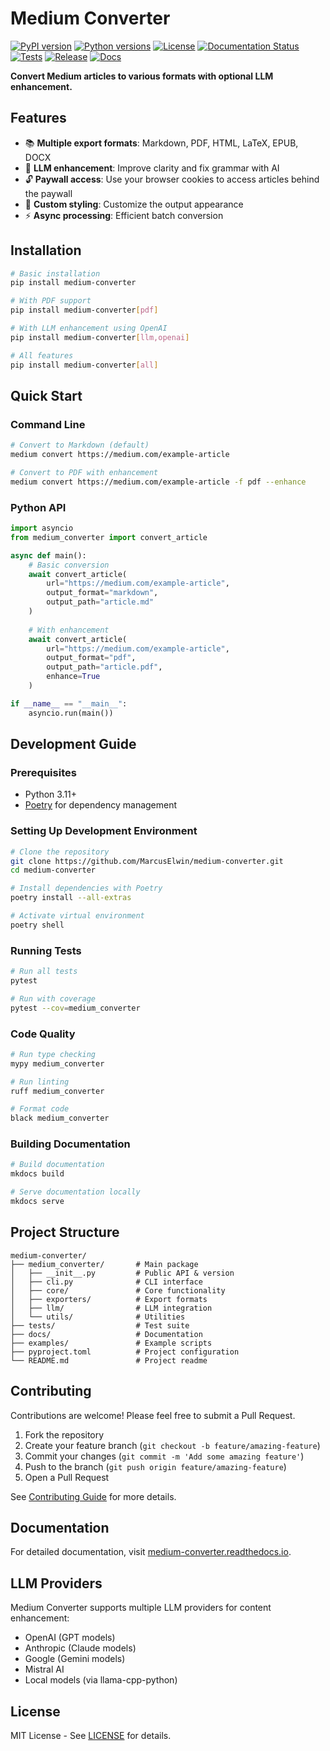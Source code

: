# Medium Converter

[![PyPI version](https://img.shields.io/pypi/v/medium-converter.svg)](https://pypi.org/project/medium-converter/)
[![Python versions](https://img.shields.io/pypi/pyversions/medium-converter.svg)](https://pypi.org/project/medium-converter/)
[![License](https://img.shields.io/github/license/MarcusElwin/medium-converter.svg)](https://github.com/MarcusElwin/medium-converter/blob/main/LICENSE)
[![Documentation Status](https://readthedocs.org/projects/medium-converter/badge/?version=latest)](https://medium-converter.readthedocs.io/)
[![Tests](https://github.com/MarcusElwin/medium-converter/actions/workflows/pull-request.yml/badge.svg)](https://github.com/MarcusElwin/medium-converter/actions/workflows/pull-request.yml)
[![Release](https://github.com/MarcusElwin/medium-converter/actions/workflows/release.yml/badge.svg)](https://github.com/MarcusElwin/medium-converter/actions/workflows/release.yml)
[![Docs](https://github.com/MarcusElwin/medium-converter/actions/workflows/docs.yml/badge.svg)](https://github.com/MarcusElwin/medium-converter/actions/workflows/docs.yml)

**Convert Medium articles to various formats with optional LLM enhancement.**

## Features

- 📚 **Multiple export formats**: Markdown, PDF, HTML, LaTeX, EPUB, DOCX
- 🤖 **LLM enhancement**: Improve clarity and fix grammar with AI
- 🔓 **Paywall access**: Use your browser cookies to access articles behind the paywall
- 🎨 **Custom styling**: Customize the output appearance
- ⚡ **Async processing**: Efficient batch conversion

## Installation

```bash
# Basic installation
pip install medium-converter

# With PDF support
pip install medium-converter[pdf]

# With LLM enhancement using OpenAI
pip install medium-converter[llm,openai]

# All features
pip install medium-converter[all]
```

## Quick Start

### Command Line

```bash
# Convert to Markdown (default)
medium convert https://medium.com/example-article

# Convert to PDF with enhancement
medium convert https://medium.com/example-article -f pdf --enhance
```

### Python API

```python
import asyncio
from medium_converter import convert_article

async def main():
    # Basic conversion
    await convert_article(
        url="https://medium.com/example-article",
        output_format="markdown",
        output_path="article.md"
    )
    
    # With enhancement
    await convert_article(
        url="https://medium.com/example-article",
        output_format="pdf",
        output_path="article.pdf",
        enhance=True
    )

if __name__ == "__main__":
    asyncio.run(main())
```

## Development Guide

### Prerequisites

- Python 3.11+
- [Poetry](https://python-poetry.org/docs/#installation) for dependency management

### Setting Up Development Environment

```bash
# Clone the repository
git clone https://github.com/MarcusElwin/medium-converter.git
cd medium-converter

# Install dependencies with Poetry
poetry install --all-extras

# Activate virtual environment
poetry shell
```

### Running Tests

```bash
# Run all tests
pytest

# Run with coverage
pytest --cov=medium_converter
```

### Code Quality

```bash
# Run type checking
mypy medium_converter

# Run linting
ruff medium_converter

# Format code
black medium_converter
```

### Building Documentation

```bash
# Build documentation
mkdocs build

# Serve documentation locally
mkdocs serve
```

## Project Structure

```
medium-converter/
├── medium_converter/       # Main package
│   ├── __init__.py         # Public API & version
│   ├── cli.py              # CLI interface
│   ├── core/               # Core functionality
│   ├── exporters/          # Export formats
│   ├── llm/                # LLM integration
│   └── utils/              # Utilities
├── tests/                  # Test suite
├── docs/                   # Documentation
├── examples/               # Example scripts
├── pyproject.toml          # Project configuration
└── README.md               # Project readme
```

## Contributing

Contributions are welcome! Please feel free to submit a Pull Request.

1. Fork the repository
2. Create your feature branch (`git checkout -b feature/amazing-feature`)
3. Commit your changes (`git commit -m 'Add some amazing feature'`)
4. Push to the branch (`git push origin feature/amazing-feature`)
5. Open a Pull Request

See [Contributing Guide](https://medium-converter.readthedocs.io/en/latest/contributing/development/) for more details.

## Documentation

For detailed documentation, visit [medium-converter.readthedocs.io](https://medium-converter.readthedocs.io/).

## LLM Providers

Medium Converter supports multiple LLM providers for content enhancement:

- OpenAI (GPT models)
- Anthropic (Claude models)
- Google (Gemini models)
- Mistral AI
- Local models (via llama-cpp-python)

## License

MIT License - See [LICENSE](LICENSE) for details.